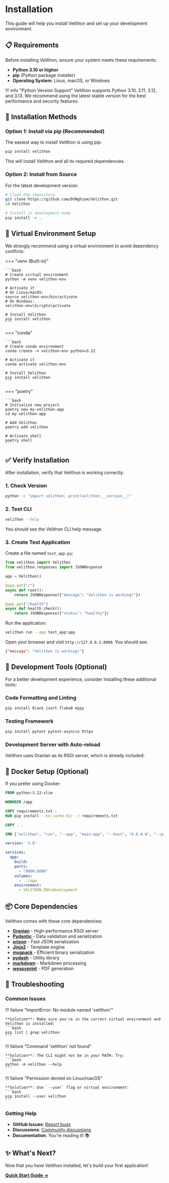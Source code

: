 # Installation

This guide will help you install Velithon and set up your development environment.

## 📋 Requirements

Before installing Velithon, ensure your system meets these requirements:

- **Python 3.10 or higher**
- **pip** (Python package installer)
- **Operating System**: Linux, macOS, or Windows

!!! info "Python Version Support"
    Velithon supports Python 3.10, 3.11, 3.12, and 3.13. We recommend using the latest stable version for the best performance and security features.

## 🔧 Installation Methods

### Option 1: Install via pip (Recommended)

The easiest way to install Velithon is using pip:

```bash
pip install velithon
```

This will install Velithon and all its required dependencies.

### Option 2: Install from Source

For the latest development version:

```bash
# Clone the repository
git clone https://github.com/DVNghiem/Velithon.git
cd Velithon

# Install in development mode
pip install -e .
```

## 🐍 Virtual Environment Setup

We strongly recommend using a virtual environment to avoid dependency conflicts:

=== "venv (Built-in)"

    ```bash
    # Create virtual environment
    python -m venv velithon-env
    
    # Activate it
    # On Linux/macOS:
    source velithon-env/bin/activate
    # On Windows:
    velithon-env\Scripts\activate
    
    # Install Velithon
    pip install velithon
    ```

=== "conda"

    ```bash
    # Create conda environment
    conda create -n velithon-env python=3.12
    
    # Activate it
    conda activate velithon-env
    
    # Install Velithon
    pip install velithon
    ```

=== "poetry"

    ```bash
    # Initialize new project
    poetry new my-velithon-app
    cd my-velithon-app
    
    # Add Velithon
    poetry add velithon
    
    # Activate shell
    poetry shell
    ```

## ✅ Verify Installation

After installation, verify that Velithon is working correctly:

### 1. Check Version

```bash
python -c "import velithon; print(velithon.__version__)"
```

### 2. Test CLI

```bash
velithon --help
```

You should see the Velithon CLI help message.

### 3. Create Test Application

Create a file named `test_app.py`:

```python title="test_app.py"
from velithon import Velithon
from velithon.responses import JSONResponse

app = Velithon()

@app.get("/")
async def root():
    return JSONResponse({"message": "Velithon is working!"})

@app.get("/health")
async def health_check():
    return JSONResponse({"status": "healthy"})
```

Run the application:

```bash
velithon run --app test_app:app
```

Open your browser and visit `http://127.0.0.1:8000`. You should see:

```json
{"message": "Velithon is working!"}
```

## 🔧 Development Tools (Optional)

For a better development experience, consider installing these additional tools:

### Code Formatting and Linting

```bash
pip install black isort flake8 mypy
```

### Testing Framework

```bash
pip install pytest pytest-asyncio httpx
```

### Development Server with Auto-reload

Velithon uses Granian as its RSGI server, which is already included:

## 🐳 Docker Setup (Optional)

If you prefer using Docker:

```dockerfile title="Dockerfile"
FROM python:3.12-slim

WORKDIR /app

COPY requirements.txt .
RUN pip install --no-cache-dir -r requirements.txt

COPY . .

CMD ["velithon", "run", "--app", "main:app", "--host", "0.0.0.0", "--port", "8000"]
```

```yaml title="docker-compose.yml"
version: '3.8'

services:
  app:
    build: .
    ports:
      - "8000:8000"
    volumes:
      - .:/app
    environment:
      - VELITHON_ENV=development
```

## 📦 Core Dependencies

Velithon comes with these core dependencies:

- **[Granian](https://github.com/emmett-framework/granian)** - High-performance RSGI server
- **[Pydantic](https://pydantic-docs.helpmanual.io/)** - Data validation and serialization  
- **[orjson](https://github.com/ijl/orjson)** - Fast JSON serialization
- **[Jinja2](https://jinja.palletsprojects.com/)** - Template engine
- **[msgpack](https://msgpack.org/)** - Efficient binary serialization
- **[pydash](https://pydash.readthedocs.io/)** - Utility library
- **[markdown](https://python-markdown.github.io/)** - Markdown processing
- **[weasyprint](https://weasyprint.org/)** - PDF generation

## 🚨 Troubleshooting

### Common Issues

!!! failure "ImportError: No module named 'velithon'"
    
    **Solution**: Make sure you're in the correct virtual environment and Velithon is installed:
    ```bash
    pip list | grep velithon
    ```

!!! failure "Command 'velithon' not found"
    
    **Solution**: The CLI might not be in your PATH. Try:
    ```bash
    python -m velithon --help
    ```

!!! failure "Permission denied on Linux/macOS"
    
    **Solution**: Use `--user` flag or virtual environment:
    ```bash
    pip install --user velithon
    ```

### Getting Help

- **GitHub Issues**: [Report bugs](https://github.com/DVNghiem/Velithon/issues)
- **Discussions**: [Community discussions](https://github.com/DVNghiem/Velithon/discussions)
- **Documentation**: You're reading it! 📚

## ✨ What's Next?

Now that you have Velithon installed, let's build your first application!

**[Quick Start Guide →](quick-start.md)**
